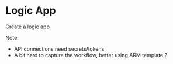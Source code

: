 # Logic App

Create a logic app

Note:

- API connections need secrets/tokens
- A bit hard to capture the workflow, better using ARM template ?
